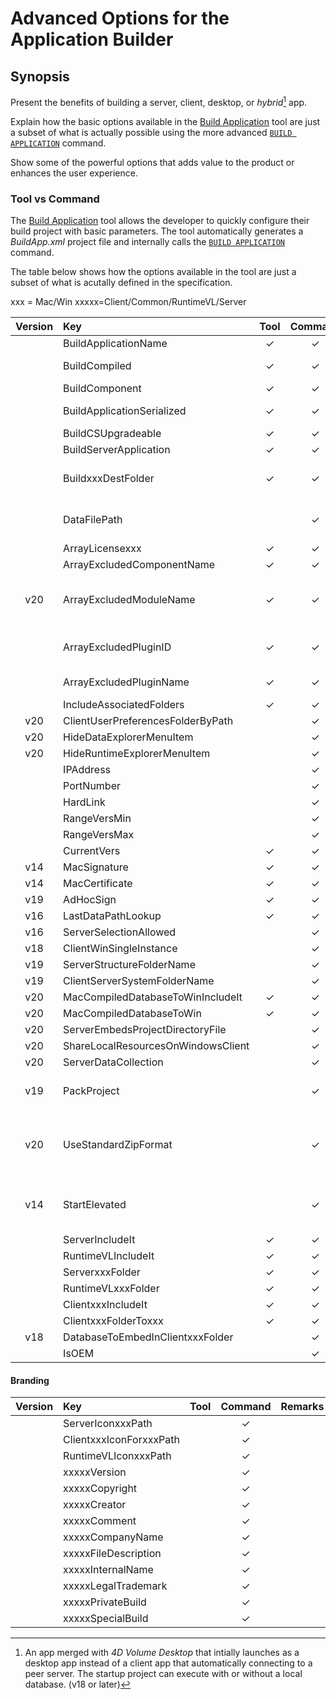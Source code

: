 # Advanced Options for the Application Builder

## Synopsis 

Present the benefits of building a server, client, desktop, or *hybrid*[^hybrid] app.

Explain how the basic options available in the [Build Application](https://developer.4d.com/docs/Desktop/building/) tool are just a subset of what is actually possible using the more advanced [`BUILD APPLICATION`](https://doc.4d.com/4Dv19/4D/19.5/BUILD-APPLICATION.301-6137056.en.html) command.

Show some of the powerful options that adds value to the product or enhances the user experience.

### Tool vs Command

The [Build Application](https://developer.4d.com/docs/Desktop/building/) tool allows the developer to quickly configure their build project with basic parameters. The tool automatically generates a *BuildApp.xml* project file and internally calls the [`BUILD APPLICATION`](https://doc.4d.com/4Dv19/4D/19.5/BUILD-APPLICATION.301-6137056.en.html) command.

The table below shows how the options available in the tool are just a subset of what is acutally defined in the specification.

xxx = Mac/Win xxxxx=Client/Common/RuntimeVL/Server

| Version | Key | Tool | Command | Remarks |
|:-------:|:---|:----:|:-------:|:-------|
||BuildApplicationName|✓|✓||
||BuildCompiled|✓|✓|generates .4DC or .4DZ|
||BuildComponent|✓|✓||
||BuildApplicationSerialized|✓|✓|generates desktop app|
||BuildCSUpgradeable|✓|✓||
||BuildServerApplication|✓|✓||
||BuildxxxDestFolder|✓|✓|relative or absolute patform path|
||DataFilePath||✓|relative or absolute patform path|
||ArrayLicensexxx|✓|✓||
||ArrayExcludedComponentName|✓|✓||
|v20|ArrayExcludedModuleName|✓|✓|removes CEF, MeCab, PHP, SpellChecker, 4D Updater|
||ArrayExcludedPluginID|✓|✓|for 4D authored plugins|
||ArrayExcludedPluginName|✓|✓|for 3rd party plugins|
||IncludeAssociatedFolders|✓|✓||
|v20|ClientUserPreferencesFolderByPath||✓||
|v20|HideDataExplorerMenuItem||✓||
|v20|HideRuntimeExplorerMenuItem||✓||
||IPAddress||✓||
||PortNumber||✓||
||HardLink||✓||
||RangeVersMin||✓||
||RangeVersMax||✓||
||CurrentVers|✓|✓||
|v14|MacSignature|✓|✓||
|v14|MacCertificate|✓|✓||
|v19|AdHocSign|✓|✓||
|v16|LastDataPathLookup|✓|✓||
|v16|ServerSelectionAllowed||✓||
|v18|ClientWinSingleInstance||✓||
|v19|ServerStructureFolderName||✓||
|v19|ClientServerSystemFolderName||✓||
|v20|MacCompiledDatabaseToWinIncludeIt|✓|✓||
|v20|MacCompiledDatabaseToWin|✓|✓||
|v20|ServerEmbedsProjectDirectoryFile||✓||
|v20|ShareLocalResourcesOnWindowsClient||✓||
|v20|ServerDataCollection||✓||
|v19|PackProject||✓|generates alterable project|
|v20|UseStandardZipFormat||✓|generates scrambled and encrypted .4DZ|
|v14|StartElevated||✓|request admin privileges for auto-update|
||ServerIncludeIt|✓|✓||
||RuntimeVLIncludeIt|✓|✓||
||ServerxxxFolder|✓|✓||
||RuntimeVLxxxFolder|✓|✓||
||ClientxxxIncludeIt|✓|✓||
||ClientxxxFolderToxxx|✓|✓||
|v18|DatabaseToEmbedInClientxxxFolder ||✓||
||IsOEM||✓||

#### Branding

| Version | Key | Tool | Command | Remarks |
|:-------:|:---|:----:|:-------:|:-------|
||ServerIconxxxPath||✓||
||ClientxxxIconForxxxPath||✓||
||RuntimeVLIconxxxPath||✓||
||xxxxxVersion||✓||
||xxxxxCopyright||✓||
||xxxxxCreator||✓||
||xxxxxComment||✓||
||xxxxxCompanyName||✓||
||xxxxxFileDescription||✓||
||xxxxxInternalName||✓||
||xxxxxLegalTrademark||✓||
||xxxxxPrivateBuild||✓||
||xxxxxSpecialBuild||✓||

[^hybrid]: An app merged with *4D Volume Desktop* that intially launches as a desktop app instead of a client app that automatically connecting to a peer server. The startup project can execute with or without a local database. (v18 or later)
